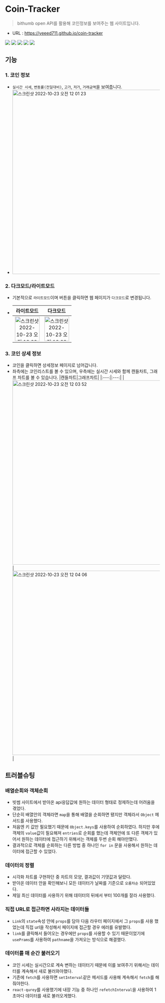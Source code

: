 # Coin-Tracker

> bithumb open API를 활용해 코인정보를 보여주는 웹 사이트입니다.

- URL : https://yeeed711.github.io/coin-tracker

<img src="https://img.shields.io/badge/React-61DAFB?style=flat&logo=React&logoColor=white"> <img src="https://img.shields.io/badge/ReactQuery-FF4154?style=flat&logo=React Query&logoColor=white"> <img src="https://img.shields.io/badge/styled_components-DB7093?style=flat&logo=styled-components&logoColor=white"> <img src="https://img.shields.io/badge/React_Router-CA4245?style=flat&logo=React Router&logoColor=white"> <img src="https://img.shields.io/badge/recoil-764ABC?style=flat&logo=recoil&logoColor=white">

## 기능

### 1. 코인 정보

- `실시간 시세`, `변동률(전일대비)`, `고가`, `저가`, `거래금액`을 보여줍니다.
- <img width="600" alt="스크린샷 2022-10-23 오전 12 01 23" src="https://user-images.githubusercontent.com/97894417/197346290-a7ca1fa7-2304-48f6-99ba-438fb4dac2ee.png">

### 2. 다크모드/라이트모드

- 기본적으로 `라이트모드`이며 버튼을 클릭하면 웹 페이지가 `다크모드`로 변경됩니다.
- |                                                                                  라이트모드                                                                                   |                                                                                   다크모드                                                                                    |
  | :---------------------------------------------------------------------------------------------------------------------------------------------------------------------------: | :---------------------------------------------------------------------------------------------------------------------------------------------------------------------------: |
  | <img width="80" alt="스크린샷 2022-10-23 오전 12 02 34" src="https://user-images.githubusercontent.com/97894417/197346338-a8e54224-c0ba-4460-a77b-40c34ba3a518.png"> | <img width="80" alt="스크린샷 2022-10-23 오전 12 02 43" src="https://user-images.githubusercontent.com/97894417/197346343-de94c70e-11cb-42ad-844d-a782f69f8895.png"> |

### 3. 코인 상세 정보

- 코인을 클릭하면 상세정보 페이지로 넘어갑니다.
- 좌측에는 코인리스트를 볼 수 있으며, 우측에는 실시간 시세와 함께 캔들차트, 그래프 차트를 볼 수 있습니다.
  |캔들차트|그래프차트|
  |:---:|:---:|
  | <img width="600" alt="스크린샷 2022-10-23 오전 12 03 52" src="https://user-images.githubusercontent.com/97894417/197346401-be99b112-cf9d-48f9-84ae-e60c68273deb.png"> | <img width="600" alt="스크린샷 2022-10-23 오전 12 04 06" src="https://user-images.githubusercontent.com/97894417/197346410-cd6be074-f59a-41e1-9405-518f71b58b9f.png"> |

## 트러블슈팅

### 배열순회와 객체순회

- 빗썸 사이트에서 받아온 api응답값에 원하는 데이터 형태로 정제하는데 어려움을 겪었다.
- 단순히 배열안의 객체라면 `map`을 통해 배열을 순회하면 됐지만 객체라서 `Object` 메서드를 사용했다.
- 처음엔 키 값만 필요했기 때문에 `Object.keys`를 사용하여 순회하였다. 하지만 후에 객체의 `value`값이 필요해져 `entries`로 순회를 했는데 객체안에 또 다른 객체가 있어서 원하는 데이터에 접근하기 위해서는 객체를 두번 순회 해야만했다.
- 결과적으로 객체를 순회하는 다른 방법 중 하나인 `for in` 문을 사용해서 원하는 데이터에 접근할 수 있었다.

### 데이터의 정렬

- 시각화 차트를 구현하던 중 차트의 모양, 결과값이 기댓값과 달랐다.
- 받아온 데이터 안을 확인해보니 모든 데이터가 날짜를 기준으로 `오름차순` 되어있었다.
- 제일 최신 데이터를 사용하기 위해 데이터의 뒤에서 부터 100개를 잘라 사용했다.

### 직접 URL로 접근하면 사라지는 데이터들

- `Link`의 `state`속성 안에 `props`를 담아 다음 라우터 페이지에서 그 `props`를 사용 했었는데 직접 url을 작성해서 페이지에 접근할 경우 에러를 유발했다.
- `link`를 클릭해서 들어오는 경우에만 `props`를 사용할 수 있기 때문이었기에 `usePrams`를 사용하여 `pathname`을 가져오는 방식으로 해결했다.

### 데이터를 매 순간 불러오기

- 코인 시세는 실시간으로 계속 변하는 데이터기 때문에 이를 보여주기 위해서는 데이터를 계속해서 새로 불러와야했다.
- 기존에 `fetch`를 사용하면 `setInterval`같은 메서드를 사용해 계속해서 `fetch`를 해줘야한다.
- `react-qurey`를 사용했기에 내장 기능 중 하나인 `refetchInterval`을 사용하여 1초마다 데이터를 새로 불러오게했다.

